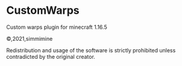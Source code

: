 # CustomWarps
Custom warps plugin for minecraft 1.16.5

©,2021,simmimine

Redistribution and usage of the software is strictly prohibited unless contradicted by the original creator.
